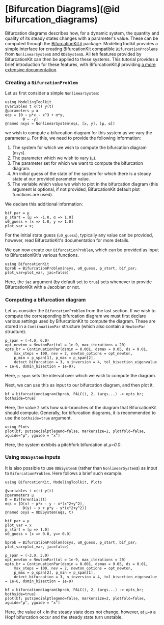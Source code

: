 # [Bifurcation Diagrams](@id bifurcation_diagrams)
Bifurcation diagrams describes how, for a dynamic system, the quantity and quality of its steady states changes with a parameter's value. These can be computed through the [BifurcationKit.jl](https://github.com/bifurcationkit/BifurcationKit.jl) package. ModelingToolkit provides a simple interface for creating BifurcationKit compatible `BifurcationProblem`s from `NonlinearSystem`s and `ODESystem`s. All teh features provided by BifurcationKit can then be applied to these systems. This tutorial provides a brief introduction for these features, with BifurcationKit.jl providing [a more extensive documentation](https://bifurcationkit.github.io/BifurcationKitDocs.jl/stable/).

### Creating a `BifurcationProblem`
Let us first consider a simple `NonlinearSystem`:
```@example Bif1
using ModelingToolkit
@variables t x(t) y(t)
@parameters μ α
eqs = [0 ~ μ*x - x^3 + α*y,
        0 ~ -y]
@named nsys = NonlinearSystem(eqs, [x, y], [μ, α])
```
we wish to compute a bifurcation diagram for this system as we vary the parameter `μ`. For this, we need to provide the following information:
1. The system for which we wish to compute the bifurcation diagram (`nsys`).
2. The parameter which we wish to vary (`μ`).
3. The parameter set for which we want to compute the bifurcation diagram.
4. An initial guess of the state of the system for which there is a steady state at our provided parameter value.
5. The variable which value we wish to plot in the bifurcation diagram (this argument is optional, if not provided, BifurcationKit default plot functions are used).

We declare this additional information:
```@example Bif1
bif_par = μ
p_start = [μ => -1.0, α => 1.0]
u0_guess = [x => 1.0, y => 1.0]
plot_var = x;
```
For the initial state guess (`u0_guess`), typically any value can be provided, however, read BifurcatioKit's documentation for more details.

We can now create our `BifurcationProblem`, which can be provided as input to BifurcationKit's various functions.
```@example Bif1
using BifurcationKit
bprob = BifurcationProblem(nsys, u0_guess, p_start, bif_par; plot_var=plot_var, jac=false)
```
Here, the `jac` argument (by default set to `true`) sets whenever to provide BifurcationKit with a Jacobian or not.


### Computing a bifurcation diagram

Let us consider the `BifurcationProblem` from the last section. If we wish to compute the corresponding bifurcation diagram we must first declare various settings used by BifurcationKit to compute the diagram. These are stored in a `ContinuationPar` structure (which also contain a `NewtonPar` structure). 
```@example Bif1
p_span = (-4.0, 6.0)
opt_newton = NewtonPar(tol = 1e-9, max_iterations = 20)
opts_br = ContinuationPar(dsmin = 0.001, dsmax = 0.05, ds = 0.01,
	max_steps = 100, nev = 2, newton_options = opt_newton,
	p_min = p_span[1], p_max = p_span[2],
	detect_bifurcation = 3, n_inversion = 4, tol_bisection_eigenvalue = 1e-8, dsmin_bisection = 1e-9);
```
Here, `p_span` sets the interval over which we wish to compute the diagram.

Next, we can use this as input to our bifurcation diagram, and then plot it.
```@example Bif1
bf = bifurcationdiagram(bprob, PALC(), 2, (args...) -> opts_br; bothside=true)
```
Here, the value `2` sets how sub-branches of the diagram that BifurcationKit should compute. Generally, for bifurcation diagrams, it is recommended to use the `bothside=true` argument.
```@example Bif1
using Plots
plot(bf; putspecialptlegend=false, markersize=2, plotfold=false, xguide="μ", yguide = "x")
```
Here, the system exhibits a pitchfork bifurcation at *μ=0.0*.

### Using `ODESystem` inputs
It is also possible to use `ODESystem`s (rather than `NonlinearSystem`s) as input to `BifurcationProblem`. Here follows a brief such example.

```@example Bif2
using BifurcationKit, ModelingToolkit, Plots

@variables t x(t) y(t)
@parameters μ
D = Differential(t)
eqs = [D(x) ~ μ*x - y - x*(x^2+y^2), 
        D(y) ~ x + μ*y - y*(x^2+y^2)]
@named osys = ODESystem(eqs, t)

bif_par = μ
plot_var = x
p_start = [μ => 1.0]
u0_guess = [x => 0.0, y=> 0.0]

bprob = BifurcationProblem(osys, u0_guess, p_start, bif_par; plot_var=plot_var, jac=false)

p_span = (-3.0, 3.0)
opt_newton = NewtonPar(tol = 1e-9, max_iterations = 20)
opts_br = ContinuationPar(dsmin = 0.001, dsmax = 0.05, ds = 0.01,
	max_steps = 100, nev = 2, newton_options = opt_newton,
	p_max = p_span[2], p_min = p_span[1],
	detect_bifurcation = 3, n_inversion = 4, tol_bisection_eigenvalue = 1e-8, dsmin_bisection = 1e-9)

bf = bifurcationdiagram(bprob, PALC(), 2, (args...) -> opts_br; bothside=true)
plot(bf; putspecialptlegend=false, markersize=2, plotfold=false, xguide="μ", yguide = "x")
```
Here, the value of `x` in the steady state does not change, however, at `μ=0` a Hopf bifurcation occur and the steady state turn unstable.
